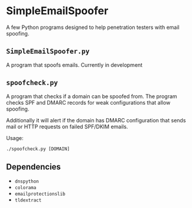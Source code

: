 # SimpleEmailSpoofer
A few Python programs designed to help penetration testers with email spoofing.

## `SimpleEmailSpoofer.py`
A program that spoofs emails. Currently in development

## `spoofcheck.py`
A program that checks if a domain can be spoofed from. The program checks SPF and DMARC records for weak configurations that allow spoofing. 

Additionally it will alert if the domain has DMARC configuration that sends mail or HTTP requests on failed SPF/DKIM emails.

Usage:

	./spoofcheck.py [DOMAIN]


## Dependencies
- `dnspython`
- `colorama`
- `emailprotectionslib`
- `tldextract`
